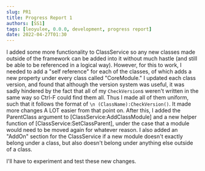 ```yaml
---
slug: PR1
title: Progress Report 1
authors: [SS1]
tags: [leoyulee, 0.0.0, development, progress report]
date: 2022-04-27T01:30
---
```


I added some more functionality to ClassService so any new classes made outside of the framework can be added into it without much hastle (and still be able to be referenced in a logical way). However, for this to work, I needed to add a "self reference" for each of the classes, of which adds a new property under every class called "CoreModule." I updated each class version, and found that although the version system was useful, it was sadly hindered by the fact that all of my `CheckVersion`s weren't written in the same way so Ctrl-F could find them all. Thus I made all of them uniform, such that it follows the format of `\n (ClassName):CheckVersion()`. It made more changes A LOT easier from that point on. After this, I added the ParentClass argument to [ClassService:AddClassModule] and a new helper function of [ClassService:SetClassParent], under the case that a module would need to be moved again for whatever reason. I also added an "AddOn" section for the ClassService if a new module doesn't exactly belong under a class, but also doesn't belong under anything else outside of a class.

I'll have to experiment and test these new changes.